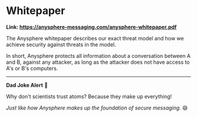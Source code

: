 # Whitepaper

**Link: https://anysphere-messaging.com/anysphere-whitepaper.pdf**

The Anysphere whitepaper describes our exact threat model and how we achieve security against threats in the model.

In short, Anysphere protects all information about a conversation between A and B, against any attacker, as long as the attacker does not have access to A's or B's computers.

---

**Dad Joke Alert** 🚨

Why don't scientists trust atoms? Because they make up everything! 

*Just like how Anysphere makes up the foundation of secure messaging.* 😄
